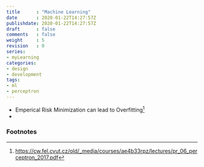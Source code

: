 ```yaml
---
title      : "Machine Learning"
date       : 2020-01-22T14:27:57Z
publishdate: 2020-01-22T14:27:57Z
draft      : false
comments   : false
weight     : 5
revision   : 0
series:
- myLearning
categories:
- design
- development
tags:
- ml
- perceptron
---
```



* Emperical Risk Minimization can lead to Overfitting[^1]
* 

### Footnotes

[^1]: https://cw.fel.cvut.cz/old/_media/courses/ae4b33rpz/lectures/pr_06_perceptron_2017.pdf
[^2]:
